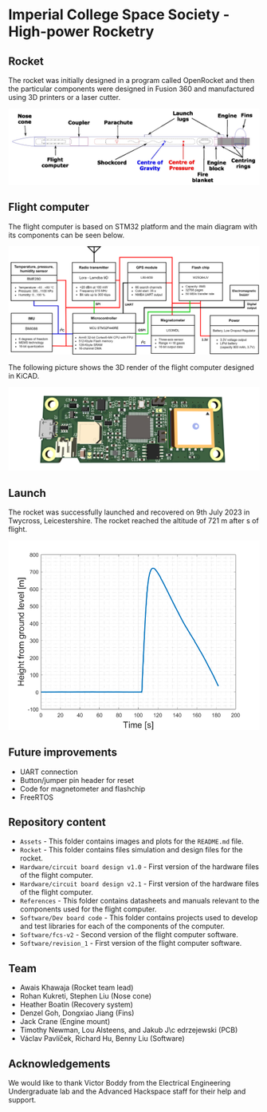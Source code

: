 # Imperial College Space Society - High-power Rocketry

## Rocket

The rocket was initially designed in a program called OpenRocket and then the particular components were designed in Fusion 360 and manufactured using 3D printers or a laser cutter.

![Rocket](./Assets/Rocket.jpg)

## Flight computer

The flight computer is based on STM32 platform and the main diagram with its components can be seen below.

![Flight computer diagram](./Assets/Diagram.jpg)

The following picture shows the 3D render of the flight computer designed in KiCAD.

![Flight computer diagram](./Assets/PCB.png)

## Launch

The rocket was successfully launched and recovered on 9th July 2023 in Twycross, Leicestershire. The rocket reached the altitude of 721 m after  s of flight.

![Flight computer diagram](./Assets/Altitude.png)

## Future improvements

- UART connection 
- Button/jumper pin header for reset
- Code for magnetometer and flashchip
- FreeRTOS

## Repository content

- `Assets` - This folder contains images and plots for the `README.md` file.
- `Rocket` - This folder contains files simulation and design files for the rocket.
- `Hardware/circuit board design v1.0` - First version of the hardware files of the flight computer.
- `Hardware/circuit board design v2.1` - First version of the hardware files of the flight computer.
- `References` - This folder contains datasheets and manuals relevant to the components used for the flight computer.
- `Software/Dev board code` - This folder contains projects used to develop and test libraries for each of the components of the computer.
- `Software/fcs-v2` - Second version of the flight computer software.
- `Software/revision_1` - First version of the flight computer software.

## Team

- Awais Khawaja (Rocket team lead)
- Rohan Kukreti, Stephen Liu (Nose cone)
- Heather Boatin (Recovery system)
- Denzel Goh, Dongxiao Jiang (Fins)
- Jack Crane (Engine mount)
- Timothy Newman, Lou Alsteens, and Jakub J\c edrzejewski (PCB)
- Václav Pavlíček, Richard Hu, Benny Liu (Software)

## Acknowledgements

We would like to thank Victor Boddy from the Electrical Engineering Undergraduate lab and the Advanced Hackspace staff for their help and support.